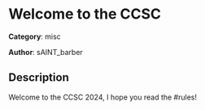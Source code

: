 # Welcome to the CCSC


**Category**: misc

**Author**: sAINT_barber

## Description

Welcome to the CCSC 2024, I hope you read the #rules!


